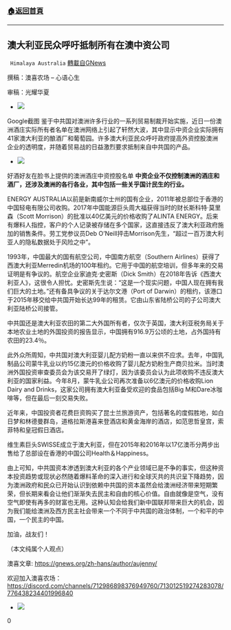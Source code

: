 ###  [:house:返回首頁](https://github.com/ourhimalayas/txt)
---

## 澳大利亚民众呼吁抵制所有在澳中资公司
` Himalaya Australia` [轉載自GNews](https://gnews.org/zh-hans/663322/)

撰稿：澳喜农场 – 心语心生

审稿：光耀华夏

- ![]()![](https://gnews-media-offload.s3.amazonaws.com/wp-content/uploads/2020/12/18100158/Image2-5.jpg)

Google截图
鉴于中共国对澳洲许多行业的一系列贸易制裁开始实施，近日一份澳洲酒庄实际所有者名单在澳洲网络上引起了轩然大波，其中显示中资企业实际拥有41家澳大利亚的酿酒厂和葡萄园。许多澳大利亚民众呼吁政府提高外资控股澳洲企业的透明度，并随着贸易战的日益激烈要求抵制来自中共国的产品。

- ![]()![](https://gnews-media-offload.s3.amazonaws.com/wp-content/uploads/2020/12/18095317/Table1_S-scaled.jpg)

好酒好友在脸书上提供的澳洲酒庄中资控股名单
**中资企业不仅控制澳洲的酒庄和酒厂，还涉及澳洲的各行各业，其中包括一些关乎国计民生的行业。**

ENERGY AUSTRALIA以前是新南威尔士州的国有企业，2011年被总部位于香港的中国轻电有限公司收购。2017年中国能源巨头周大福获得当时的财长斯科特·莫里森（Scott Morrison）的批准以40亿美元的价格收购了ALINTA ENERGY。后来有爆料人指控，客户的个人记录被存储在多个国家，这直接违反了澳大利亚政府施加的销售条件。劳工党参议员Deb O’Neill抨击Morrison先生，“超过一百万澳大利亚人的隐私数据处于风险之中”。

1993年，中国最大的国有航空公司，中国南方航空（Southern Airlines）获得了西澳大利亚Merredin机场的100年租约。它用于中国的航空培训，但多年来的交易证明是有争议的。航空企业家迪克·史密斯（Dick Smith）在2018年告诉《西澳大利亚人》，这很令人担忧。史密斯先生说：“这是一个现实问题，中国人现在拥有我们巨大的土地。”还有备具争议的关于达尔文港（Port of Darwin）的租约，该港口于2015年移交给中共国开始长达99年的租赁。它由山东省陆桥公司的子公司澳大利亚陆桥公司接管。

中共国还是澳大利亚农田的第二大外国所有者，仅次于英国，澳大利亚税务局关于本地农业土地的外国投资的报告显示，中国拥有916.9万公顷的土地，占外国持有农田的23.4％。

此外众所周知，中共国对澳大利亚婴儿配方奶粉一直以来供不应求。去年，中国乳制品公司蒙牛乳业以约15亿澳元的价格收购了婴儿配方奶粉生产商贝拉米。当时澳洲外国投资审查委员会为该交易开了绿灯，因为该委员会认为此项收购不违反澳大利亚的国家利益。今年8月，蒙牛乳业公司再次准备以6亿澳元的价格收购Lion Dairy and Drinks，这家公司拥有澳大利亚备受欢迎的食品包括Big M和Dare冰咖啡等，但在最后一刻交易失败。

近年来，中国投资者花费巨资购买了昆士兰旅游资产，包括著名的度假胜地，如白日梦和林德曼群岛，道格拉斯港喜来登酒店和黄金海岸的酒店，如范思哲皇宫，索菲特和皇冠假日酒店。

维生素巨头SWISSE成立于澳大利亚，但在2015年和2016年以17亿澳币分两步出售给了总部设在香港的中国公司Health＆Happiness。

由上可知，中共国资本渗透到澳大利亚的各个产业领域已是不争的事实，但这种资本投资趋势或现状必然随着爆料革命的深入进行和全球灭共的共识呈下降趋势，因为澳洲政府和民众已开始认识到依赖中共国的资本虽然会给澳洲经济带来短期繁荣，但长期来看会让他们渐渐失去民主和自由的核心价值。自由就像是空气，没有空气即使有再多的财富也无用。这种认知会给我们新中国联邦带来巨大的机会，因为我们能给澳洲及西方民主社会带来一个不同于中共国的政治体制，一个和平的中国，一个民主的中国。

加油，战友们！

（本文纯属个人观点）

澳喜文章: https://gnews.org/zh-hans/author/aujenny/

欢迎加入澳喜农场：
https://discord.com/channels/712986898376949760/713012519274283078/776438234401996840

- ![]()![](https://gnews-media-offload.s3.amazonaws.com/wp-content/uploads/2020/12/18041919/%E6%BE%B3%E5%96%9C%E5%9B%BE%E6%A0%872.jpg)


0
